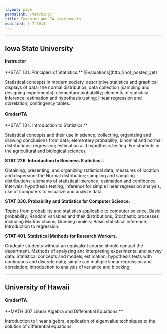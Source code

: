 ```yaml
---
layout: page
permalink: /teaching/
title: Teaching and TA assignments.
modified: 7-7-2014
---
```


<hr>

Iowa State University
-------
<h4>Instructor</h4>
**STAT 101. Principles of Statistics.** [Evaluations](http://not_posted_yet)

Statistical concepts in modern society; descriptive statistics and graphical displays of data; the normal distribution; data collection (sampling and designing experiments); elementary probability; elements of statistical inference; estimation and hypothesis testing; linear regression and correlation; contingency tables.  

<h4> Grader/TA </h4>
**STAT 104. Introduction to Statistics.**

Statistical concepts and their use in science; collecting, organizing and drawing conclusions from data; elementary probability; binomial and normal distributions; regression; estimation and hypothesis testing. For students in the agricultural and biological sciences.  


**STAT 226. Introduction to Business Statistics I.**

Obtaining, presenting, and organizing statistical data; measures of location and dispersion; the Normal distribution; sampling and sampling distributions; elements of statistical inference; estimation and confidence intervals; hypothesis testing; inference for simple linear regression analysis; use of computers to visualize and analyze data.  


**STAT 330. Probability and Statistics for Computer Science.**

Topics from probability and statistics applicable to computer science. Basic probability; Random variables and their distributions; Stochastic processes including Markov chains; Queuing models; Basic statistical inference; Introduction to regression.  


**STAT 401. Statistical Methods for Research Workers.**

Graduate students without an equivalent course should contact the department. Methods of analyzing and interpreting experimental and survey data. Statistical concepts and models; estimation; hypothesis tests with continuous and discrete data; simple and multiple linear regression and correlation; introduction to analysis of variance and blocking.  

<hr>

University of Hawaii
-------
<h4> Grader/TA </h4>
**MATH 307 Linear Algebra and Differential Equations.**

Introduction to linear algebra, application of eigenvalue techniques to the solution of differential equations.  